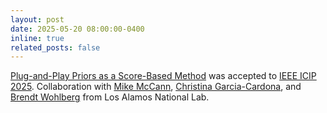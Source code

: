 ```yaml
---
layout: post
date: 2025-05-20 08:00:00-0400
inline: true
related_posts: false
---
```


 [Plug-and-Play Priors as a Score-Based Method](https://wustl-cig.github.io/scorepnp) was accepted to [IEEE ICIP 2025](https://2025.ieeeicip.org). Collaboration with [Mike McCann](https://michael-t-mccann.github.io), [Christina Garcia-Cardona](https://scholar.google.com/citations?user=WIxIUC4AAAAJ&hl=en), and [Brendt Wohlberg](https://brendt.wohlberg.net) from Los Alamos National Lab.